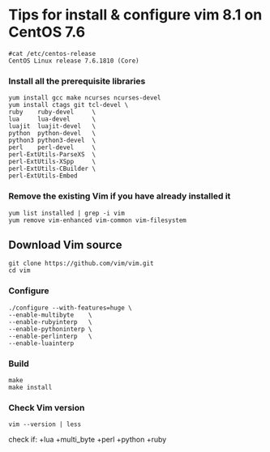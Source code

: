 # Tips for install & configure vim 8.1 on CentOS 7.6

```
#cat /etc/centos-release
CentOS Linux release 7.6.1810 (Core)
```

### Install all the prerequisite libraries

```
yum install gcc make ncurses ncurses-devel
yum install ctags git tcl-devel \
ruby    ruby-devel     \
lua     lua-devel      \
luajit  luajit-devel   \
python  python-devel   \
python3 python3-devel  \
perl    perl-devel     \
perl-ExtUtils-ParseXS  \
perl-ExtUtils-XSpp     \
perl-ExtUtils-CBuilder \
perl-ExtUtils-Embed
```

### Remove the existing Vim if you have already installed it
```
yum list installed | grep -i vim
yum remove vim-enhanced vim-common vim-filesystem
```

## Download Vim source
```
git clone https://github.com/vim/vim.git
cd vim
```

### Configure
```
./configure --with-features=huge \
--enable-multibyte    \
--enable-rubyinterp   \
--enable-pythoninterp \
--enable-perlinterp   \
--enable-luainterp
```

### Build
```
make
make install
```


### Check Vim version
```
vim --version | less
```
check if: +lua +multi_byte +perl +python +ruby 
